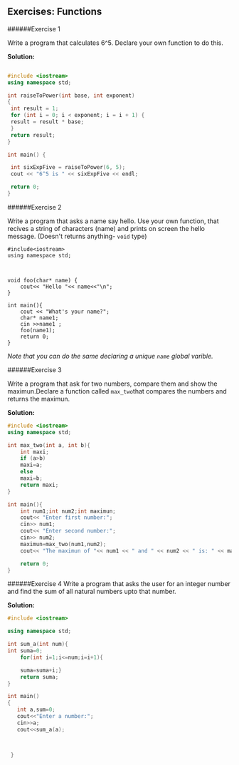 ## Exercises: Functions

######Exercise 1

Write a program that calculates 6^5. Declare your own function to do this.

**Solution:**
```cpp

#include <iostream>
using namespace std;

int raiseToPower(int base, int exponent)
{
 int result = 1;
 for (int i = 0; i < exponent; i = i + 1) {
 result = result * base;
 }
 return result;
}

int main() {

 int sixExpFive = raiseToPower(6, 5);
 cout << "6^5 is " << sixExpFive << endl;

 return 0;
}

```

######Exercise 2

Write a program that asks a name say hello. Use your own function, that recives a string of characters (name) and prints on screen the hello message. (Doesn't returns anything- `void` type)
```
#include<iostream>
using namespace std;



void foo(char* name) {
	cout<< "Hello "<< name<<"\n";
}

int main(){
	cout << "What's your name?";
	char* name1;
	cin >>name1 ;
	foo(name1);
	return 0;
}
```
*Note that you can do the same declaring a unique `name` global varible.*

######Exercise 3

Write a program that ask for two numbers, compare them and show the maximun.Declare a function called `max_two`that compares the numbers and returns the maximun.

**Solution:**
```cpp
#include <iostream>
using namespace std;

int max_two(int a, int b){
	int maxi;
	if (a>b)
	maxi=a;
	else
	maxi=b;
	return maxi;
}

int main(){
	int num1;int num2;int maximun;
	cout<< "Enter first number:";
	cin>> num1;
	cout<< "Enter second number:";
	cin>> num2;
	maximun=max_two(num1,num2);
	cout<< "The maximun of "<< num1 << " and " << num2 << " is: " << maximun <<"\n";

	return 0;
}
```


######Exercise 4
Write a program that asks the user for an integer number and find the sum of all natural numbers upto that number.

**Solution:**

```cpp
#include <iostream>

using namespace std;

int sum_a(int num){
int suma=0;
	for(int i=1;i<=num;i=i+1){

	suma=suma+i;}
	return suma;
}

int main()
{
   int a,sum=0;
   cout<<"Enter a number:";
   cin>>a;
   cout<<sum_a(a);



 }
 ```
